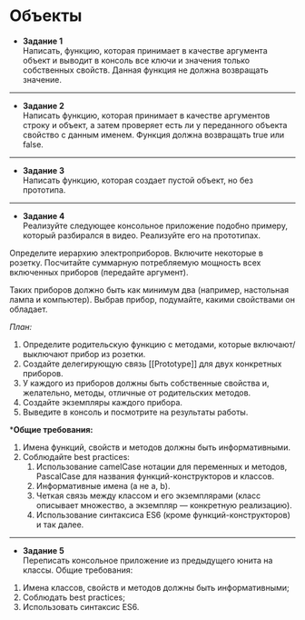 # Объекты
+ **Задание 1**<br>
Написать, функцию, которая принимает в качестве аргумента объект и выводит в консоль 
все ключи и значения только собственных свойств. Данная функция не должна возвращать 
значение.

___
+ **Задание 2**<br>
Написать функцию, которая принимает в качестве аргументов строку и объект,
а затем проверяет есть ли у переданного объекта свойство с данным именем. 
Функция должна возвращать true или false.

___
+ **Задание 3**<br>
Написать функцию, которая создает пустой объект, но без прототипа.

___
+ **Задание 4**<br>
Реализуйте следующее консольное приложение подобно примеру, который разбирался в видео. Реализуйте его на прототипах.

Определите иерархию электроприборов. Включите некоторые в розетку. Посчитайте суммарную потребляемую мощность всех включенных приборов (передайте аргумент). 

Таких приборов должно быть как минимум два (например, настольная лампа и компьютер). Выбрав прибор, подумайте, какими свойствами он обладает.

*План:*
1. Определите родительскую функцию с методами, которые включают/выключают прибор из розетки.
2. Создайте делегирующую связь [[Prototype]] для двух конкретных приборов.
3. У каждого из приборов должны быть собственные свойства и, желательно, методы, отличные от родительских методов.
4. Создайте экземпляры каждого прибора.
5. Выведите в консоль и посмотрите на результаты работы.

***Общие требования:**
1. Имена функций, свойств и методов должны быть информативными.
2. Соблюдайте best practices:
    1. Использование camelCase нотации для переменных и методов, PascalCase для названия функций-конструкторов и классов.
    2. Информативные имена (а не a, b).
    3. Четкая связь между классом и его экземплярами (класс описывает множество, а экземпляр — конкретную реализацию).
    4. Использование синтаксиса ES6 (кроме функций-конструкторов) и так далее.
___
+ **Задание 5**<br>
Переписать консольное приложение из предыдущего юнита на классы.
Общие требования:
1. Имена классов, свойств и методов должны быть информативными;
2. Соблюдать best practices;
3. Использовать синтаксис ES6.